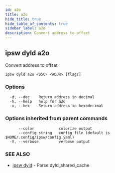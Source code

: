 ```yaml
---
id: a2o
title: a2o
hide_title: true
hide_table_of_contents: true
sidebar_label: a2o
description: Convert address to offset
---
```

## ipsw dyld a2o

Convert address to offset

```
ipsw dyld a2o <DSC> <ADDR> [flags]
```

### Options

```
  -d, --dec    Return address in decimal
  -h, --help   help for a2o
  -x, --hex    Return address in hexadecimal
```

### Options inherited from parent commands

```
      --color           colorize output
      --config string   config file (default is $HOME/.config/ipsw/config.yaml)
  -V, --verbose         verbose output
```

### SEE ALSO

* [ipsw dyld](/docs/cli/ipsw/dyld)	 - Parse dyld_shared_cache

